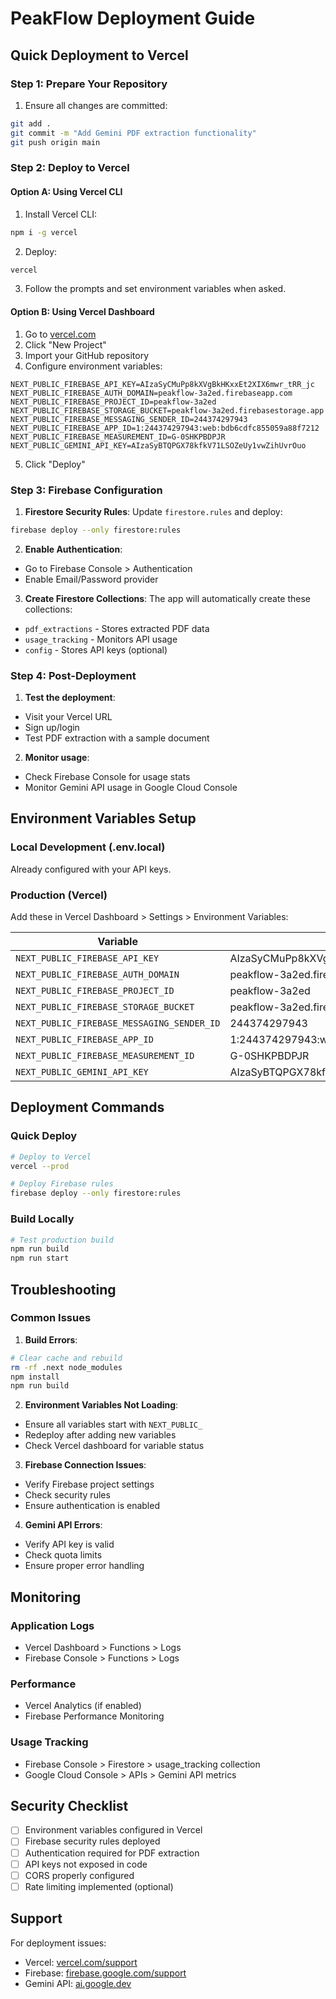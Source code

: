 # PeakFlow Deployment Guide

## Quick Deployment to Vercel

### Step 1: Prepare Your Repository

1. Ensure all changes are committed:
```bash
git add .
git commit -m "Add Gemini PDF extraction functionality"
git push origin main
```

### Step 2: Deploy to Vercel

#### Option A: Using Vercel CLI

1. Install Vercel CLI:
```bash
npm i -g vercel
```

2. Deploy:
```bash
vercel
```

3. Follow the prompts and set environment variables when asked.

#### Option B: Using Vercel Dashboard

1. Go to [vercel.com](https://vercel.com)
2. Click "New Project"
3. Import your GitHub repository
4. Configure environment variables:

```env
NEXT_PUBLIC_FIREBASE_API_KEY=AIzaSyCMuPp8kXVgBkHKxxEt2XIX6mwr_tRR_jc
NEXT_PUBLIC_FIREBASE_AUTH_DOMAIN=peakflow-3a2ed.firebaseapp.com
NEXT_PUBLIC_FIREBASE_PROJECT_ID=peakflow-3a2ed
NEXT_PUBLIC_FIREBASE_STORAGE_BUCKET=peakflow-3a2ed.firebasestorage.app
NEXT_PUBLIC_FIREBASE_MESSAGING_SENDER_ID=244374297943
NEXT_PUBLIC_FIREBASE_APP_ID=1:244374297943:web:bdb6cdfc855059a88f7212
NEXT_PUBLIC_FIREBASE_MEASUREMENT_ID=G-0SHKPBDPJR
NEXT_PUBLIC_GEMINI_API_KEY=AIzaSyBTQPGX78kfkV71LSOZeUy1vwZihUvrOuo
```

5. Click "Deploy"

### Step 3: Firebase Configuration

1. **Firestore Security Rules**:
Update `firestore.rules` and deploy:
```bash
firebase deploy --only firestore:rules
```

2. **Enable Authentication**:
- Go to Firebase Console > Authentication
- Enable Email/Password provider

3. **Create Firestore Collections**:
The app will automatically create these collections:
- `pdf_extractions` - Stores extracted PDF data
- `usage_tracking` - Monitors API usage
- `config` - Stores API keys (optional)

### Step 4: Post-Deployment

1. **Test the deployment**:
- Visit your Vercel URL
- Sign up/login
- Test PDF extraction with a sample document

2. **Monitor usage**:
- Check Firebase Console for usage stats
- Monitor Gemini API usage in Google Cloud Console

## Environment Variables Setup

### Local Development (.env.local)
Already configured with your API keys.

### Production (Vercel)
Add these in Vercel Dashboard > Settings > Environment Variables:

| Variable | Value |
|----------|-------|
| `NEXT_PUBLIC_FIREBASE_API_KEY` | AIzaSyCMuPp8kXVgBkHKxxEt2XIX6mwr_tRR_jc |
| `NEXT_PUBLIC_FIREBASE_AUTH_DOMAIN` | peakflow-3a2ed.firebaseapp.com |
| `NEXT_PUBLIC_FIREBASE_PROJECT_ID` | peakflow-3a2ed |
| `NEXT_PUBLIC_FIREBASE_STORAGE_BUCKET` | peakflow-3a2ed.firebasestorage.app |
| `NEXT_PUBLIC_FIREBASE_MESSAGING_SENDER_ID` | 244374297943 |
| `NEXT_PUBLIC_FIREBASE_APP_ID` | 1:244374297943:web:bdb6cdfc855059a88f7212 |
| `NEXT_PUBLIC_FIREBASE_MEASUREMENT_ID` | G-0SHKPBDPJR |
| `NEXT_PUBLIC_GEMINI_API_KEY` | AIzaSyBTQPGX78kfkV71LSOZeUy1vwZihUvrOuo |

## Deployment Commands

### Quick Deploy
```bash
# Deploy to Vercel
vercel --prod

# Deploy Firebase rules
firebase deploy --only firestore:rules
```

### Build Locally
```bash
# Test production build
npm run build
npm run start
```

## Troubleshooting

### Common Issues

1. **Build Errors**:
```bash
# Clear cache and rebuild
rm -rf .next node_modules
npm install
npm run build
```

2. **Environment Variables Not Loading**:
- Ensure all variables start with `NEXT_PUBLIC_`
- Redeploy after adding new variables
- Check Vercel dashboard for variable status

3. **Firebase Connection Issues**:
- Verify Firebase project settings
- Check security rules
- Ensure authentication is enabled

4. **Gemini API Errors**:
- Verify API key is valid
- Check quota limits
- Ensure proper error handling

## Monitoring

### Application Logs
- Vercel Dashboard > Functions > Logs
- Firebase Console > Functions > Logs

### Performance
- Vercel Analytics (if enabled)
- Firebase Performance Monitoring

### Usage Tracking
- Firebase Console > Firestore > usage_tracking collection
- Google Cloud Console > APIs > Gemini API metrics

## Security Checklist

- [ ] Environment variables configured in Vercel
- [ ] Firebase security rules deployed
- [ ] Authentication required for PDF extraction
- [ ] API keys not exposed in code
- [ ] CORS properly configured
- [ ] Rate limiting implemented (optional)

## Support

For deployment issues:
- Vercel: [vercel.com/support](https://vercel.com/support)
- Firebase: [firebase.google.com/support](https://firebase.google.com/support)
- Gemini API: [ai.google.dev](https://ai.google.dev)